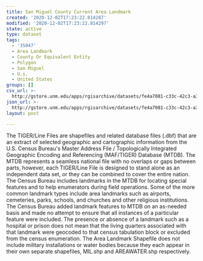 ```yaml
---
title: San Miguel County Current Area Landmark
created: '2020-12-02T17:23:22.814287'
modified: '2020-12-02T17:23:22.814297'
state: active
type: dataset
tags:
  - '35047'
  - Area Landmark
  - County Or Equivalent Entity
  - Polygon
  - San Miguel
  - U.s.
  - United States
groups: []
csv_url: >-
  http://gstore.unm.edu/apps/rgisarchive/datasets/fe4a7081-c33c-42c3-a359-3ad76af08acc/tl_2010_35047_arealm.derived.csv
json_url: >-
  http://gstore.unm.edu/apps/rgisarchive/datasets/fe4a7081-c33c-42c3-a359-3ad76af08acc/tl_2010_35047_arealm.derived.json
layout: post

---
```

The TIGER/Line Files are shapefiles and related database files (.dbf) that are an extract of selected geographic and cartographic information from the U.S. Census Bureau's Master Address File / Topologically Integrated Geographic Encoding and Referencing (MAF/TIGER) Database (MTDB).  The MTDB represents a seamless national file with no overlaps or gaps between parts, however, each TIGER/Line File is designed to stand alone as an independent data set, or they can be combined to cover the entire nation.  The Census Bureau includes landmarks in the MTDB for locating special features and to help enumerators during field operations.  Some of the more common landmark types include area landmarks such as airports, cemeteries, parks, schools, and churches and other religious institutions.  The Census Bureau added landmark features to MTDB on an as-needed basis and made no attempt to ensure that all instances of a particular feature were included.  The presence or absence of a landmark such as a hospital or prison does not mean that the living quarters associated with that landmark were geocoded to that census tabulation block or excluded from the census enumeration.  The Area Landmark Shapefile does not include military installations or water bodies because they each appear in their own separate shapefiles, MIL.shp and AREAWATER.shp respectively.  

